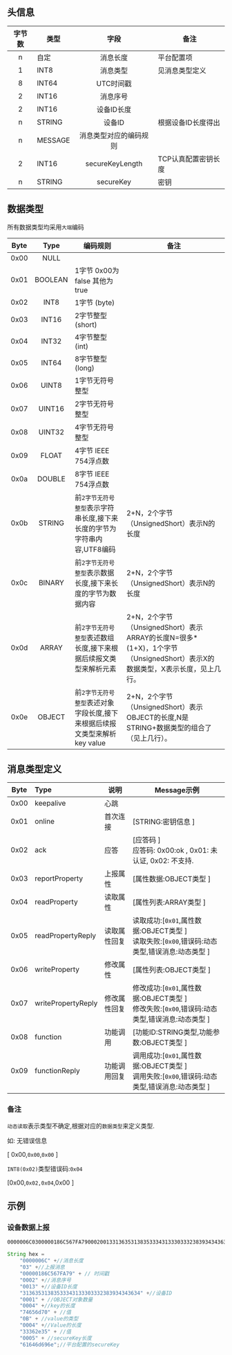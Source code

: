 ## 头信息

| 字节数 | 类型    |          字段          | 备注                |
| :----: | ------- | :--------------------: | ------------------- |
|   n    | 自定    |        消息长度        | 平台配置项          |
|   1    | INT8    |        消息类型        | 见消息类型定义      |
|   8    | INT64   |       UTC时间戳        |                     |
|   2    | INT16   |        消息序号        |                     |
|   2    | INT16   |       设备ID长度       |                     |
|   n    | STRING  |         设备ID         | 根据设备ID长度得出  |
|   n    | MESSAGE | 消息类型对应的编码规则 |                     |
|   2    | INT16   |    secureKeyLength     | TCP认真配置密钥长度 |
|   n    | STRING  |       secureKey        | 密钥                |

## 数据类型

所有数据类型均采用`大端`编码

| Byte |  Type   | 编码规则                                                     | 备注                                                         |
| :--: | :-----: | ------------------------------------------------------------ | ------------------------------------------------------------ |
| 0x00 |  NULL   |                                                              |                                                              |
| 0x01 | BOOLEAN | 1字节 0x00为false 其他为true                                 |                                                              |
| 0x02 |  INT8   | 1字节 (byte)                                                 |                                                              |
| 0x03 |  INT16  | 2字节整型 (short)                                            |                                                              |
| 0x04 |  INT32  | 4字节整型 (int)                                              |                                                              |
| 0x05 |  INT64  | 8字节整型 (long)                                             |                                                              |
| 0x06 |  UINT8  | 1字节无符号整型                                              |                                                              |
| 0x07 | UINT16  | 2字节无符号整型                                              |                                                              |
| 0x08 | UINT32  | 4字节无符号整型                                              |                                                              |
| 0x09 |  FLOAT  | 4字节 IEEE 754浮点数                                         |                                                              |
| 0x0a | DOUBLE  | 8字节 IEEE 754浮点数                                         |                                                              |
| 0x0b | STRING  | 前`2字节无符号整型`表示字符串长度,接下来长度的字节为字符串内容,UTF8编码 | 2+N，2个字节（UnsignedShort）表示N的长度                     |
| 0x0c | BINARY  | 前`2字节无符号整型`表示数据长度,接下来长度的字节为数据内容   | 2+N，2个字节（UnsignedShort）表示N的长度                     |
| 0x0d |  ARRAY  | 前`2字节无符号整型`表述数组长度,接下来根据后续报文类型来解析元素 | 2+N，2个字节（UnsignedShort）表示ARRAY的长度N=很多*(1+X)，1个字节（UnsignedShort）表示X的数据类型，X表示长度，见上几行。 |
| 0x0e | OBJECT  | 前`2字节无符号整型`表述对象字段长度,接下来根据后续报文类型来解析key value | 2+N，2个字节（UnsignedShort）表示OBJECT的长度,N是STRING+数据类型的组合了（见上几行）。 |

## 消息类型定义

| Byte | Type               | 说明         | Message示例                                                  |
| :--: | :----------------- | ------------ | ------------------------------------------------------------ |
| 0x00 | keepalive          | 心跳         |                                                              |
| 0x01 | online             | 首次连接     | [STRING:密钥信息 ]                                           |
| 0x02 | ack                | 应答         | [应答码 ]<br />应答码: 0x00:ok , 0x01: 未认证, 0x02: 不支持. |
| 0x03 | reportProperty     | 上报属性     | [属性数据:OBJECT类型 ]                                       |
| 0x04 | readProperty       | 读取属性     | [属性列表:ARRAY类型 ]                                        |
| 0x05 | readPropertyReply  | 读取属性回复 | 读取成功:[`0x01`,属性数据:OBJECT类型 ]<br />读取失败:[`0x00`,错误码:动态类型,错误消息:动态类型 ] |
| 0x06 | writeProperty      | 修改属性     | [属性列表:OBJECT类型 ]                                       |
| 0x07 | writePropertyReply | 修改属性回复 | 修改成功:[`0x01`,属性数据:OBJECT类型 ]<br />修改失败:[`0x00`,错误码:动态类型,错误消息:动态类型 ] |
| 0x08 | function           | 功能调用     | [功能ID:STRING类型,功能参数:OBJECT类型 ]                     |
| 0x09 | functionReply      | 功能调用回复 | 调用成功:[`0x01`,属性数据:OBJECT类型 ]<br />调用失败:[`0x00`,错误码:动态类型,错误消息:动态类型 ] |

### 备注

`动态读取`表示类型不确定,根据对应的`数据类型`来定义类型.

如: 无错误信息

[ 0x00,`0x00`,`0x00` ]

`INT8(0x02)`类型错误码:`0x04`

[0x00,`0x02,0x04`,0x00 ]

## 示例

### 设备数据上报

```
0000006C0300000186C567FA7900020013313635313835333431333033323839343436340001000474656d700B000433362e35000561646d696e
```

```java
String hex =
    "0000006C" +//消息长度
    "03" +//上报消息
    "00000186C567FA79" + // 时间戳
    "0002" +//消息序号
    "0013" +//设备ID长度
    "31363531383533343133303332383934343634" +//设备ID
    "0001" + //OBJECT对象数量
    "0004" +//key的长度
    "74656d70" + //值
    "0B" + //value的类型
    "0004" +//Value的长度
    "33362e35" + //值
    "0005" + //secureKey长度
    "61646d696e";//平台配置的secureKey
```